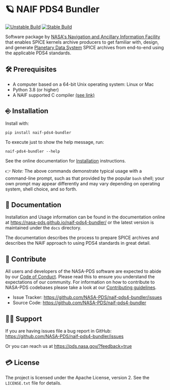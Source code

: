 # 🪐 NAIF PDS4 Bundler

[![Unstable Build](https://github.com/NASA-PDS/naif-pds4-bundler/workflows/%F0%9F%A4%AA%20Unstable%20integration%20&%20delivery/badge.svg "Latest unstable integration log")](https://github.com/NASA-PDS/naif-pds4-bundler/actions?query=workflow%3A%22%F0%9F%A4%AA+Unstable+integration+%26+delivery%22) [![Stable Build](https://github.com/NASA-PDS/naif-pds4-bundler/workflows/%F0%9F%98%8C%20Stable%20integration%20&%20delivery/badge.svg "Latest stable integration log")](https://github.com/NASA-PDS/naif-pds4-bundler/actions?query=workflow%3A%22%F0%9F%98%8C+Stable+integration+%26+delivery%2)

Software package by [NASA's Navigation and Ancillary Information Facility](https://naif.jpl.nasa.gov/naif/)
that enables SPICE kernels archive producers to get familiar with,
design, and generate [Planetary Data System](https://pds.nasa.gov/) SPICE
archives from end-to-end using the applicable PDS4 standards.

## 🛠️️ Prerequisites

   * A computer based on a 64-bit Unix operating system: Linux or Mac
   * Python 3.8 (or higher)
   * A NAIF supported C compiler [(see link)](https://naif.jpl.nasa.gov/naif/toolkit_C.html)

## ⎆ Installation

Install with:

    pip install naif-pds4-bundler

To execute just to show the help message, run:

    naif-pds4-bundler --help

See the online documentation for [Installation](https://nasa-pds.github.io/naif-pds4-bundler/41_npb_installation.html) instructions.

👉 _Note:_ The above commands demonstrate typical usage with a command-line prompt, such as that provided by the popular `bash` shell; your own prompt may appear differently and may vary depending on operating system, shell choice, and so forth.

## 📄 Documentation

Installation and Usage information can be found in the documentation online
at https://nasa-pds.github.io/naif-pds4-bundler/ or the latest version is
maintained under the `docs` directory.

The documentation describes the process to prepare SPICE archives and describes the NAIF
approach to using PDS4 standards in great detail.

## 👏 Contribute

All users and developers of the NASA-PDS software are expected to abide by our [Code of Conduct](https://github.com/NASA-PDS/.github/blob/main/CODE_OF_CONDUCT.md). Please read this to ensure you understand the expectations of our community. For information on how to contribute to NASA-PDS codebases please take a look at our [Contributing guidelines](https://github.com/NASA-PDS/.github/blob/main/CONTRIBUTING.md).

- Issue Tracker: https://github.com/NASA-PDS/naif-pds4-bundler/issues
- Source Code: https://github.com/NASA-PDS/naif-pds4-bundler

## 💁‍♀️ Support

If you are having issues file a bug report in GitHub: https://github.com/NASA-PDS/naif-pds4-bundler/issues

Or you can reach us at https://pds.nasa.gov/?feedback=true

## 💳 License

The project is licensed under the Apache License, version 2. See the `LICENSE.txt` file for details.
